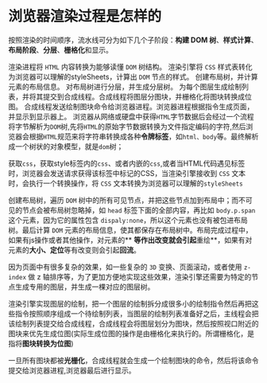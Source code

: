 # 浏览器渲染过程是怎样的

按照渲染的时间顺序，流水线可分为如下几个子阶段：**构建 DOM 树**、**样式计算**、**布局阶段**、**分层**、**栅格化**和显示。

渲染进程将 `HTML` 内容转换为能够读懂 `DOM` 树结构。
渲染引擎将 `CSS` 样式表转化为浏览器可以理解的styleSheets，计算出 `DOM` 节点的样式。
创建布局树，并计算元素的布局信息。
对布局树进行分层，并生成分层树。
为每个图层生成绘制列表，并将其提交到合成线程。合成线程将图层分图块，并栅格化将图块转换成位图。
合成线程发送绘制图块命令给浏览器进程。浏览器进程根据指令生成页面，并显示到显示器上。
浏览器从网络或硬盘中获得`HTML`字节数据后会经过一个流程将字节解析为`DOM`树,先将`HTML`的原始字节数据转换为文件指定编码的字符,然后浏览器会根据`HTML`规范来将字符串转换成各种**令牌标签**，如`html、body`等。最终解析成一个树状的对象模型，就是`dom`树；

获取`css`，获取style标签内的`css`、或者内嵌的`css`,或者当HTML代码遇见标签时，浏览器会发送请求获得该标签中标记的CSS，当渲染引擎接收到 `CSS` 文本时，会执行一个转换操作，将 `CSS` 文本转换为浏览器可以理解的`styleSheets`

创建布局树，遍历 `DOM` 树中的所有可见节点，并把这些节点加到布局中；而不可见的节点会被布局树忽略掉，如 `head` 标签下面的全部内容，再比如 `body.p.span` 这个元素，因为它的属性包含 `dispaly:none`，所以这个元素也没有被包进布局树。最后计算 `DOM` 元素的布局信息，使其都保存在布局树中。布局完成过程中，如果有js操作或者其他操作，对元素的** **等作出改变就会引起**重绘**，如果有对元素的**大小、定位**等有改变则会引起**回流**。

因为页面中有很多复杂的效果，如一些复杂的 `3D` 变换、页面滚动，或者使用 `z-index` 做 z 轴排序等，为了更加方便地实现这些效果，渲染引擎还需要为特定的节点生成专用的图层，并生成一棵对应的图层树。

渲染引擎实现图层的绘制，把一个图层的绘制拆分成很多小的绘制指令然后再把这些指令按照顺序组成一个待绘制列表，当图层的绘制列表准备好之后，主线程会把该绘制列表提交给合成线程，合成线程会将图层划分为图块，然后按照视口附近的图块来优先生成位图(实际生成位图的操作是由栅格化来执行的。所谓栅格化，是指将**图块转换为位图**)

一旦所有图块都被**光栅化**，合成线程就会生成一个绘制图块的命令，然后将该命令提交给浏览器进程,浏览器最后进行显示。
 